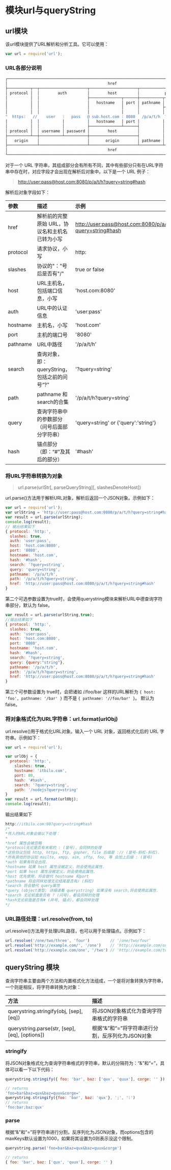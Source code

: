 # 模块url与queryString

## url模块

该url模块提供了URL解析和分析工具。它可以使用：

```javascript
var url = require('url');
```

### URL各部分说明

```js
┌─────────────────────────────────────────────────────────────────────────────────────────────┐
│                                            href                                             │
├──────────┬──┬─────────────────────┬─────────────────────┬───────────────────────────┬───────┤
│ protocol │  │        auth         │        host         │           path            │ hash  │
│          │  │                     ├──────────────┬──────┼──────────┬────────────────┤       │
│          │  │                     │   hostname   │ port │ pathname │     search     │       │
│          │  │                     │              │      │          ├─┬──────────────┤       │
│          │  │                     │              │      │          │ │    query     │       │
"  https:   //    user   :   pass   @ sub.host.com : 8080   /p/a/t/h  ?  query=string   #hash "
│          │  │          │          │   hostname   │ port │          │                │       │
│          │  │          │          ├──────────────┴──────┤          │                │       │
│ protocol │  │ username │ password │        host         │          │                │       │
├──────────┴──┼──────────┴──────────┼─────────────────────┤          │                │       │
│   origin    │                     │       origin        │ pathname │     search     │ hash  │
├─────────────┴─────────────────────┴─────────────────────┴──────────┴────────────────┴───────┤
│                                            href                                             │
└─────────────────────────────────────────────────────────────────────────────────────────────┘
```

对于一个 URL 字符串，其组成部分会有所有不同，其中有些部分只有在URL字符串中存在时，对应字段才会出现在解析后对象中。以下是一个 URL 例子：

> <http://user:pass@host.com:8080/p/a/t/h?query=string#hash>

解析后对象字段如下：

| 参数     | 描述                                           | 示例                                                       |
| :------- | :--------------------------------------------- | :--------------------------------------------------------- |
| href     | 解析前的完整原始 URL，协议名和主机名已转为小写 | <http://user:pass@host.com:8080/p/a/t/h?query=string#hash> |
| protocol | 请求协议，小写                                 | http:                                                      |
| slashes  | 协议的"："号后是否有"/"                        | true or false                                              |
| host     | URL主机名，包括端口信息，小写                  | 'host.com:8080'                                            |
| auth     | URL中的认证信息                                | 'user:pass'                                                |
| hostname | 主机名，小写                                   | 'host.com'                                                 |
| port     | 主机的端口号                                   | '8080'                                                     |
| pathname | URL中路径                                      | '/p/a/t/h'                                                 |
| search   | 查询对象，即：queryString，包括之前的问号“?”   | '?query=string'                                            |
| path     | pathname 和 search的合集                       | '/p/a/t/h?query=string'                                    |
| query    | 查询字符串中的参数部分（问号后面部分字符串）   | 'query=string' or {'query':'string'}                       |
| hash     | 锚点部分（即：“#”及其后的部分）                | '#hash'                                                    |

### 将URL字符串转换为对象

> url.parse(urlStr[, parseQueryString][, slashesDenoteHost])

url.parse()方法用于解析URL对象，解析后返回一个JSON对象。示例如下：

```javascript
var url = require('url');
var urlString = 'http://user:pass@host.com:8080/p/a/t/h?query=string#hash';
var result = url.parse(urlString);
console.log(result);
// 输出结果如下
{ protocol: 'http:',
  slashes: true,
  auth: 'user:pass',
  host: 'host.com:8080',
  port: '8080',
  hostname: 'host.com',
  hash: '#hash',
  search: '?query=string',
  query: 'query=string',
  pathname: '/p/a/t/h',
  path: '/p/a/t/h?query=string',
  href: 'http://user:pass@host.com:8080/p/a/t/h?query=string#hash'
}
```

第二个可选参数设置为true时，会使用querystring模块来解析URL中德查询字符串部分，默认为 false。

```javascript
var result = url.parse(urlString,true);
//输出结果如下
{ protocol: 'http:',
  slashes: true,
  auth: 'user:pass',
  host: 'host.com:8080',
  port: '8080',
  hostname: 'host.com',
  hash: '#hash',
  search: '?query=string',
  query: {query:"string"},
  pathname: '/p/a/t/h',
  path: '/p/a/t/h?query=string',
  href: 'http://user:pass@host.com:8080/p/a/t/h?query=string#hash'
}
```

第三个可参数设置为 true时，会把诸如 //foo/bar 这样的URL解析为 `{ host: 'foo', pathname: '/bar' }` 而不是 `{ pathname: '//foo/bar' }`。 默认为 false。

### 将对象格式化为URL字符串：url.format(urlObj)

url.resolve()用于格式化URL对象。输入一个 URL 对象，返回格式化后的 URL 字符串。示例如下：

```javascript
var url = require('url');

var urlObj = {
  protocol: 'http:',
    slashes: true,
    hostname: 'itbilu.com',
    port: 80,
    hash: '#hash',
    search: '?query=string',
    path: '/nodejs?query=string'
}
var result = url.format(urlObj);
console.log(result);
```

输出结果如下

```javascript
http://itbilu.com:80?query=string#hash
/*
*传入的URL对象会做以下处理：
*
*href 属性会被忽略
*protocol无论是否有末尾的 : (冒号)，会同样的处理
*这些协议包括 http, https, ftp, gopher, file 后缀是 :// (冒号-斜杠-斜杠).
*所有其他的协议如 mailto, xmpp, aim, sftp, foo, 等 会加上后缀 : (冒号)
*auth 如果有将会出现.
*hostname 如果 host 属性没被定义，则会使用此属性.
*port 如果 host 属性没被定义，则会使用此属性.
*host 优先使用，将会替代 hostname 和port
*pathname 将会同样处理无论结尾是否有/ (斜杠)
*search 将会替代 query属性
*query (object类型; 详细请看 querystring) 如果没有 search,将会使用此属性.
*search 无论前面是否有 ? (问号)，都会同样的处理
*hash无论前面是否有# (井号, 锚点)，都会同样处理
*/
```

### URL路径处理：url.resolve(from, to)

url.resolve()方法用于处理URL路径，也可以用于处理锚点。示例如下：

```javascript
url.resolve('/one/two/three', 'four')         // '/one/two/four'
url.resolve('http://example.com/', '/one')    // 'http://example.com/one'
url.resolve('http://example.com/one', '/two') // 'http://example.com/two'
```

## queryString 模块

查询字符串主要由两个方法和内置格式化方法组成，一个是将对象转换为字符串，一个则是相反，将字符串转换为对象：

| 方法                                           | 描述                                             |
| :--------------------------------------------- | :----------------------------------------------- |
| querystring.stringify(obj, [sep], [eq])        | 将JSON对象格式化为查询字符串格式的字符串         |
| querystring.parse(str, [sep], [eq], [options]) | 根据“&”和“=”将字符串进行分割，反序列化为JSON对象 |

### stringify

将JSON对象格式化为查询字符串格式的字符串，默认的分隔符为：“&”和“=”，具体可以看一下以下代码：

```js
querystring.stringify({ foo: 'bar', baz: ['qux', 'quux'], corge: '' })

// returns
'foo=bar&baz=qux&baz=quux&corge='
querystring.stringify({foo: 'bar', baz: 'qux'}, ';', ':')
// returns
'foo:bar;baz:qux'
```

### parse

根据“&”和“=”将字符串进行分割，反序列化为JSON对象，而options包含的maxKeys默认设置为1000，如果将其设置为0则表示没这个限制。

```js
querystring.parse('foo=bar&baz=qux&baz=quux&corge')

// returns
{ foo: 'bar', baz: ['qux', 'quux'], corge: '' }
```



